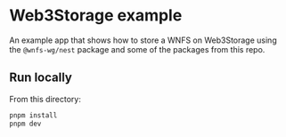 # Web3Storage example

An example app that shows how to store a WNFS on Web3Storage using the `@wnfs-wg/nest` package and some of the packages from this repo.

## Run locally

From this directory:

```bash
pnpm install
pnpm dev
```

